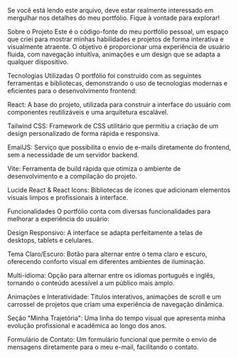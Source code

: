 Se você está lendo este arquivo, deve estar realmente interessado em mergulhar nos detalhes do meu portfólio. Fique à vontade para explorar!

Sobre o Projeto
Este é o código-fonte do meu portfólio pessoal, um espaço que criei para mostrar minhas habilidades e projetos de forma interativa e visualmente atraente. O objetivo é proporcionar uma experiência de usuário fluida, com navegação intuitiva, animações e um design que se adapta a qualquer dispositivo.

Tecnologias Utilizadas
O portfólio foi construído com as seguintes ferramentas e bibliotecas, demonstrando o uso de tecnologias modernas e eficientes para o desenvolvimento frontend:

React: A base do projeto, utilizada para construir a interface do usuário com componentes reutilizáveis e uma arquitetura escalável.

Tailwind CSS: Framework de CSS utilitário que permitiu a criação de um design personalizado de forma rápida e responsiva.

EmailJS: Serviço que possibilita o envio de e-mails diretamente do frontend, sem a necessidade de um servidor backend.

Vite: Ferramenta de build rápida que otimiza o ambiente de desenvolvimento e a compilação do projeto.

Lucide React & React Icons: Bibliotecas de ícones que adicionam elementos visuais limpos e profissionais à interface.

Funcionalidades
O portfólio conta com diversas funcionalidades para melhorar a experiência do usuário:

Design Responsivo: A interface se adapta perfeitamente a telas de desktops, tablets e celulares.

Tema Claro/Escuro: Botão para alternar entre o tema claro e escuro, oferecendo conforto visual em diferentes ambientes de iluminação.

Multi-idioma: Opção para alternar entre os idiomas português e inglês, tornando o conteúdo acessível a um público mais amplo.

Animações e Interatividade: Títulos interativos, animações de scroll e um carrossel de projetos que criam uma experiência de navegação dinâmica.

Seção "Minha Trajetória": Uma linha do tempo visual que apresenta minha evolução profissional e acadêmica ao longo dos anos.

Formulário de Contato: Um formulário funcional que permite o envio de mensagens diretamente para o meu e-mail, facilitando o contato.